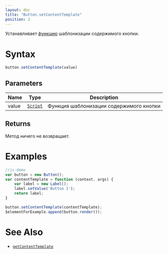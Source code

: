 ```yaml
---
layout: doc
title: "Button.setContentTemplate"
position: 2
---
```


Устанавливает [функцию](../../../Core/Script/) шаблонизации содержимого кнопки.

# Syntax

```js
button.setContentTemplate(value)
```

## Parameters

|Name|Type|Description|
|----|----|-----------|
|value|[`Script`](../../Script/)|Функция шаблонизации содержимого кнопки|

## Returns

Метод ничего не возвращает.

# Examples

```js
//js-demo
var button = new Button();
var contentTemplate = function (context, args) {
    var label = new Label();
    label.setValue('Button 1');
    return label;
}

button.setContentTemplate(contentTemplate);
$elementForExample.append(button.render());
```

# See Also

* [`getContentTemplate`](../Button.getContentTemplate/)
